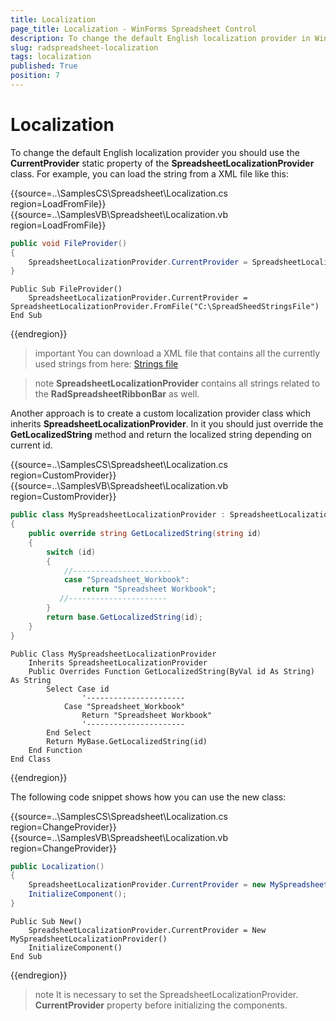 ```yaml
---
title: Localization
page_title: Localization - WinForms Spreadsheet Control
description: To change the default English localization provider in WinForms Spreadsheet, use the CurrentProvider static property of the SpreadsheetLocalizationProvider class.
slug: radspreadsheet-localization
tags: localization
published: True
position: 7
---
```


# Localization
 
To change the default English localization provider you should use the __CurrentProvider__ static property of the __SpreadsheetLocalizationProvider__ class. For example, you can load the string from a XML file like this:

{{source=..\SamplesCS\Spreadsheet\Localization.cs region=LoadFromFile}} 
{{source=..\SamplesVB\Spreadsheet\Localization.vb region=LoadFromFile}}
````C#
public void FileProvider()
{
    SpreadsheetLocalizationProvider.CurrentProvider = SpreadsheetLocalizationProvider.FromFile(@"C:\SpreadSheedStringsFile");
}

````
````VB.NET
Public Sub FileProvider()
    SpreadsheetLocalizationProvider.CurrentProvider = SpreadsheetLocalizationProvider.FromFile("C:\SpreadSheedStringsFile")
End Sub

```` 

 
{{endregion}} 

 
>important You can download a XML file that contains all the currently used strings from here: [Strings file](http://www.telerik.com/docs/default-source/ui-for-winforms/spreadsheetstrings16eded384d99475988400b01e5b61d9d.zip?sfvrsn=3a887a8e_0)
>

>note __SpreadsheetLocalizationProvider__ contains all strings related to the __RadSpreadsheetRibbonBar__ as well.
>

Another approach is to create a custom localization provider class which inherits __SpreadsheetLocalizationProvider__. In it you should just override the __GetLocalizedString__  method and return the localized string depending on current id.

{{source=..\SamplesCS\Spreadsheet\Localization.cs region=CustomProvider}} 
{{source=..\SamplesVB\Spreadsheet\Localization.vb region=CustomProvider}}
````C#
public class MySpreadsheetLocalizationProvider : SpreadsheetLocalizationProvider
{
    public override string GetLocalizedString(string id)
    {
        switch (id)
        {
            //----------------------
            case "Spreadsheet_Workbook":
                return "Spreadsheet Workbook";
           //----------------------
        }
        return base.GetLocalizedString(id);
    }
}

````
````VB.NET
Public Class MySpreadsheetLocalizationProvider
    Inherits SpreadsheetLocalizationProvider
    Public Overrides Function GetLocalizedString(ByVal id As String) As String
        Select Case id
                '----------------------
            Case "Spreadsheet_Workbook"
                Return "Spreadsheet Workbook"
                '----------------------
        End Select
        Return MyBase.GetLocalizedString(id)
    End Function
End Class

```` 

 
{{endregion}} 

The following code snippet shows how you can use the new class:

{{source=..\SamplesCS\Spreadsheet\Localization.cs region=ChangeProvider}} 
{{source=..\SamplesVB\Spreadsheet\Localization.vb region=ChangeProvider}}
````C#
public Localization()
{
    SpreadsheetLocalizationProvider.CurrentProvider = new MySpreadsheetLocalizationProvider();
    InitializeComponent();
}

````
````VB.NET
Public Sub New()
    SpreadsheetLocalizationProvider.CurrentProvider = New MySpreadsheetLocalizationProvider()
    InitializeComponent()
End Sub

```` 

 
{{endregion}} 

>note It is necessary to set the SpreadsheetLocalizationProvider. __CurrentProvider__ property before initializing the components.
>